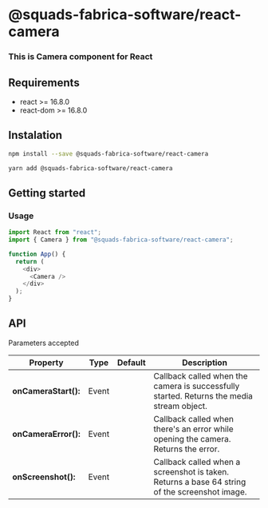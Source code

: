 # @squads-fabrica-software/react-camera

### This is Camera component for React

## Requirements

- react >= 16.8.0
- react-dom >= 16.8.0

## Instalation

```bash
npm install --save @squads-fabrica-software/react-camera
```

```bash
yarn add @squads-fabrica-software/react-camera
```

## Getting started

### Usage

```js
import React from "react";
import { Camera } from "@squads-fabrica-software/react-camera";

function App() {
  return (
    <div>
      <Camera />
    </div>
  );
}
```

## API

Parameters accepted

| Property             | Type  | Default | Description                                                                                   |
| -------------------- | ----- | ------- | --------------------------------------------------------------------------------------------- |
| **onCameraStart():** | Event |         | Callback called when the camera is successfully started. Returns the media stream object.     |
| **onCameraError():** | Event |         | Callback called when there's an error while opening the camera. Returns the error.            |
| **onScreenshot():**  | Event |         | Callback called when a screenshot is taken. Returns a base 64 string of the screenshot image. |
